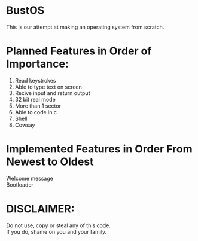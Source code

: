 # BustOS
This is our attempt at making an operating system from scratch.
# Planned Features in Order of Importance:
1. Read keystrokes
2. Able to type text on screen
3. Recive input and return output
4. 32 bit real mode
5. More than 1 sector
6. Able to code in c
7. Shell
8. Cowsay
# Implemented Features in Order From Newest to Oldest
Welcome message  
Bootloader
# DISCLAIMER:
Do not use, copy or steal any of this code. <br>
If you do, shame on you and your family.
